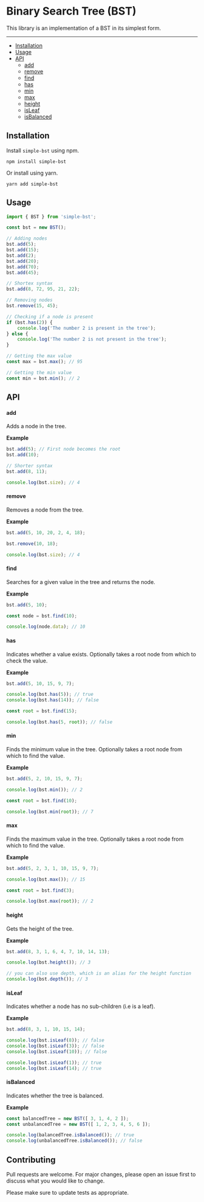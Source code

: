 # Binary Search Tree (BST)

This library is an implementation of a BST in its simplest form.

---

- [Installation](#installation)
- [Usage](#usage)
- [API](#api)
  - [add](#add)
  - [remove](#remove)
  - [find](#find)
  - [has](#has)
  - [min](#min)
  - [max](#max)
  - [height](#height)
  - [isLeaf](#isLeaf)
  - [isBalanced](#isBalanced)

## Installation

Install `simple-bst` using npm.

```shell
npm install simple-bst
```

Or install using yarn.

```shell
yarn add simple-bst
```

## Usage

```JavaScript
import { BST } from 'simple-bst';

const bst = new BST();

// Adding nodes
bst.add(5);
bst.add(15);
bst.add(2);
bst.add(20);
bst.add(70);
bst.add(45);

// Shortex syntax
bst.add(8, 72, 95, 21, 22);

// Removing nodes
bst.remove(15, 45);

// Checking if a node is present
if (bst.has(2)) {
    console.log('The number 2 is present in the tree');
} else {
    console.log('The number 2 is not present in the tree');
}

// Getting the max value
const max = bst.max(); // 95

// Getting the min value
const min = bst.min(); // 2
```

## API

#### add
Adds a node in the tree.

**Example**

```JavaScript
bst.add(5); // First node becomes the root
bst.add(10);

// Shorter syntax
bst.add(8, 11);

console.log(bst.size); // 4
```

#### remove
Removes a node from the tree.

**Example**

```JavaScript
bst.add(5, 10, 20, 2, 4, 18);

bst.remove(10, 18);

console.log(bst.size); // 4
```

#### find
Searches for a given value in the tree and returns the node.

**Example**

```JavaScript
bst.add(5, 10);

const node = bst.find(10);

console.log(node.data); // 10
```

#### has
Indicates whether a value exists. Optionally takes a root node from which to check the value.

**Example**

```JavaScript
bst.add(5, 10, 15, 9, 7);

console.log(bst.has(5)); // true
console.log(bst.has(14)); // false

const root = bst.find(15);

console.log(bst.has(5, root)); // false
```

#### min
Finds the minimum value in the tree. Optionally takes a root node from which to find the value.

**Example**

```JavaScript
bst.add(5, 2, 10, 15, 9, 7);

console.log(bst.min()); // 2

const root = bst.find(10);

console.log(bst.min(root)); // 7
```

#### max
Finds the maximum value in the tree. Optionally takes a root node from which to find the value.

**Example**

```JavaScript
bst.add(5, 2, 3, 1, 10, 15, 9, 7);

console.log(bst.max()); // 15

const root = bst.find(3);

console.log(bst.max(root)); // 2
```

#### height
Gets the height of the tree.

**Example**

```JavaScript
bst.add(8, 3, 1, 6, 4, 7, 10, 14, 13);

console.log(bst.height()); // 3

// you can also use depth, which is an alias for the height function
console.log(bst.depth()); // 3
```

#### isLeaf
Indicates whether a node has no sub-children (i.e is a leaf).

**Example**

```JavaScript
bst.add(8, 3, 1, 10, 15, 14);

console.log(bst.isLeaf(8)); // false
console.log(bst.isLeaf(3)); // false
console.log(bst.isLeaf(10)); // false

console.log(bst.isLeaf(1)); // true
console.log(bst.isLeaf(14); // true
```

#### isBalanced
Indicates whether the tree is balanced.

**Example**

```JavaScript
const balancedTree = new BST([ 3, 1, 4, 2 ]);
const unbalancedTree = new BST([ 1, 2, 3, 4, 5, 6 ]);

console.log(balancedTree.isBalanced()); // true
console.log(unbalancedTree.isBalanced()); // false
```

## Contributing
Pull requests are welcome. For major changes, please open an issue first to discuss what you would like to change.

Please make sure to update tests as appropriate.
